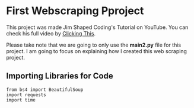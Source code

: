 # First Webscraping Pproject
This project was made Jim Shaped Coding's Tutorial on YouTube. You can check his full video by [Clicking This](https://www.youtube.com/watch?v=XVv6mJpFOb0&ab_channel=freeCodeCamp.org).

Please take note that we are going to only use the **main2.py** file for this project. I am going to focus on explaining how I created this web scraping project.

## Importing Libraries for Code


```
from bs4 import BeautifulSoup
import requests
import time
```
